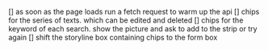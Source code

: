 [] as soon as the page loads run a fetch request to warm up the api
[] chips for the series of texts. which can be edited and deleted
[] chips for the keyword of each search. show the picture and ask to add to the strip or try again
[] shift the storyline box containing chips to the form box
